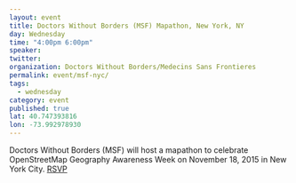 ```yaml
---
layout: event
title: Doctors Without Borders (MSF) Mapathon, New York, NY
day: Wednesday
time: "4:00pm 6:00pm"
speaker: 
twitter: 
organization: Doctors Without Borders/Medecins Sans Frontieres 
permalink: event/msf-nyc/
tags: 
  - wednesday
category: event
published: true
lat: 40.747393816
lon: -73.992978930
---
```


Doctors Without Borders (MSF) will host a mapathon to celebrate OpenStreetMap Geography Awareness Week on November 18, 2015 in New York City. [RSVP](https://www.eventbrite.com/e/missing-maps-event-registration-19388364119)
